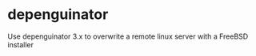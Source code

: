 depenguinator
=============

Use depenguinator 3.x to overwrite a remote linux server with a FreeBSD installer
